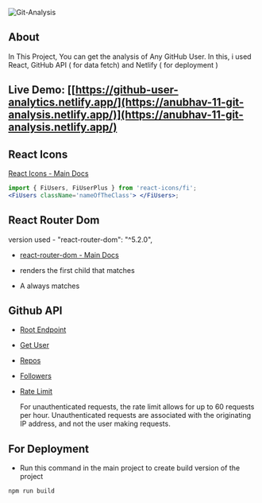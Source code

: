 ![Git-Analysis](https://socialify.git.ci/AnubhavGhosh1/Git-Analysis/image?description=1&font=Inter&forks=1&issues=1&language=1&name=1&owner=1&pattern=Plus&pulls=1&stargazers=1&theme=Dark)

## About
In This Project, You can get the analysis of Any GitHub User. In this, i used React, GitHub API ( for data fetch) and Netlify ( for deployment )

## Live Demo: [[https://github-user-analytics.netlify.app/](https://anubhav-11-git-analysis.netlify.app/)](https://anubhav-11-git-analysis.netlify.app/)

## React Icons

[React Icons - Main Docs](https://react-icons.github.io/react-icons/)

```jsx
import { FiUsers, FiUserPlus } from 'react-icons/fi';
<FiUsers className='nameOfTheClass'> </FiUsers>;
```

## React Router Dom

version used - "react-router-dom": "^5.2.0",

- [react-router-dom - Main Docs](https://reactrouter.com/web/guides/quick-start)

- <Switch> renders the first child <Route> that matches
- A <Route path="*"> always matches

## Github API

- [Root Endpoint](https://api.github.com)
- [Get User](https://api.github.com/users/AnubhavGhosh1)
- [Repos](https://api.github.com/users/AnubhavGhosh1/repos?per_page=100)
- [Followers](https://api.github.com/users/AnubhavGhosh1/followers)
- [Rate Limit](https://api.github.com/rate_limit)

  For unauthenticated requests, the rate limit allows for up to 60 requests per hour. Unauthenticated requests are associated with the originating IP address, and not the user making requests.

## For Deployment
- Run this command in the main project to create build version of the project
```
npm run build
```
